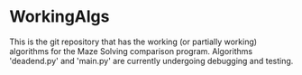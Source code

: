 # WorkingAlgs
This is the git repository that has the working (or partially working) algorithms for the Maze Solving comparison program.
Algorithms 'deadend.py' and 'main.py' are currently undergoing debugging and testing.